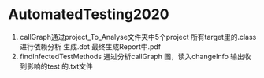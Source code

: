 # AutomatedTesting2020

1. callGraph通过project_To_Analyse文件夹中5个project 所有target里的.class 进行依赖分析  生成.dot 最终生成Report中.pdf
2. findInfectedTestMethods 通过分析callGraph 图，读入changeInfo 输出收到影响的test 的.txt文件